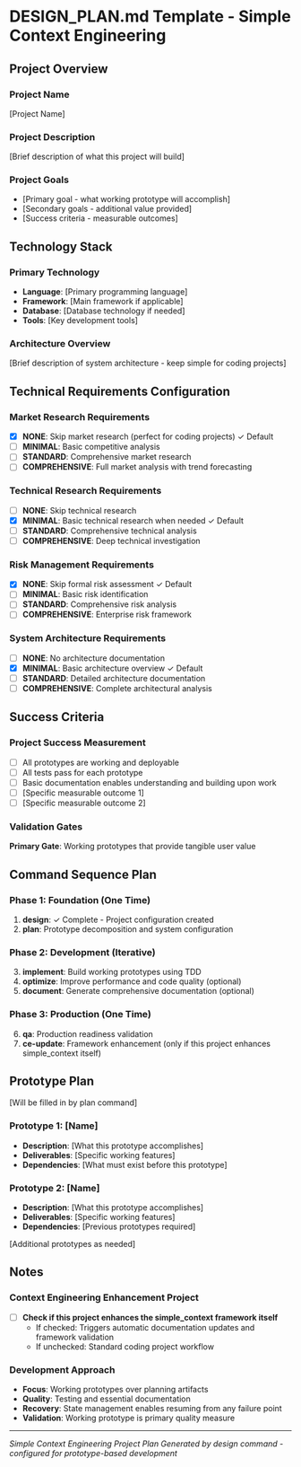 # DESIGN_PLAN.md Template - Simple Context Engineering

## Project Overview

### Project Name
[Project Name]

### Project Description
[Brief description of what this project will build]

### Project Goals
- [Primary goal - what working prototype will accomplish]
- [Secondary goals - additional value provided]
- [Success criteria - measurable outcomes]

## Technology Stack

### Primary Technology
- **Language**: [Primary programming language]
- **Framework**: [Main framework if applicable]
- **Database**: [Database technology if needed]
- **Tools**: [Key development tools]

### Architecture Overview
[Brief description of system architecture - keep simple for coding projects]

## Technical Requirements Configuration

### Market Research Requirements
- [x] **NONE**: Skip market research (perfect for coding projects) ✓ Default
- [ ] **MINIMAL**: Basic competitive analysis
- [ ] **STANDARD**: Comprehensive market research
- [ ] **COMPREHENSIVE**: Full market analysis with trend forecasting

### Technical Research Requirements  
- [ ] **NONE**: Skip technical research
- [x] **MINIMAL**: Basic technical research when needed ✓ Default
- [ ] **STANDARD**: Comprehensive technical analysis
- [ ] **COMPREHENSIVE**: Deep technical investigation

### Risk Management Requirements
- [x] **NONE**: Skip formal risk assessment ✓ Default
- [ ] **MINIMAL**: Basic risk identification
- [ ] **STANDARD**: Comprehensive risk analysis
- [ ] **COMPREHENSIVE**: Enterprise risk framework

### System Architecture Requirements
- [ ] **NONE**: No architecture documentation
- [x] **MINIMAL**: Basic architecture overview ✓ Default
- [ ] **STANDARD**: Detailed architecture documentation
- [ ] **COMPREHENSIVE**: Complete architectural analysis

## Success Criteria

### Project Success Measurement
- [ ] All prototypes are working and deployable
- [ ] All tests pass for each prototype
- [ ] Basic documentation enables understanding and building upon work
- [ ] [Specific measurable outcome 1]
- [ ] [Specific measurable outcome 2]

### Validation Gates
**Primary Gate**: Working prototypes that provide tangible user value

## Command Sequence Plan

### Phase 1: Foundation (One Time)
1. **design**: ✓ Complete - Project configuration created
2. **plan**: Prototype decomposition and system configuration

### Phase 2: Development (Iterative)  
3. **implement**: Build working prototypes using TDD
4. **optimize**: Improve performance and code quality (optional)
5. **document**: Generate comprehensive documentation (optional)

### Phase 3: Production (One Time)
6. **qa**: Production readiness validation
7. **ce-update**: Framework enhancement (only if this project enhances simple_context itself)

## Prototype Plan
[Will be filled in by plan command]

### Prototype 1: [Name]
- **Description**: [What this prototype accomplishes]
- **Deliverables**: [Specific working features]
- **Dependencies**: [What must exist before this prototype]

### Prototype 2: [Name]  
- **Description**: [What this prototype accomplishes]
- **Deliverables**: [Specific working features]
- **Dependencies**: [Previous prototypes required]

[Additional prototypes as needed]

## Notes

### Context Engineering Enhancement Project
- [ ] **Check if this project enhances the simple_context framework itself**
  - If checked: Triggers automatic documentation updates and framework validation
  - If unchecked: Standard coding project workflow

### Development Approach
- **Focus**: Working prototypes over planning artifacts
- **Quality**: Testing and essential documentation
- **Recovery**: State management enables resuming from any failure point
- **Validation**: Working prototype is primary quality measure

---

*Simple Context Engineering Project Plan*
*Generated by design command - configured for prototype-based development*
